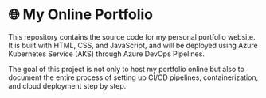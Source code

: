 
# 🌐 My Online Portfolio


This repository contains the source code for my personal portfolio website.
It is built with HTML, CSS, and JavaScript, and will be deployed using Azure Kubernetes Service (AKS) through Azure DevOps Pipelines.

The goal of this project is not only to host my portfolio online but also to document the entire process of setting up CI/CD pipelines, containerization, and cloud deployment step by step.
